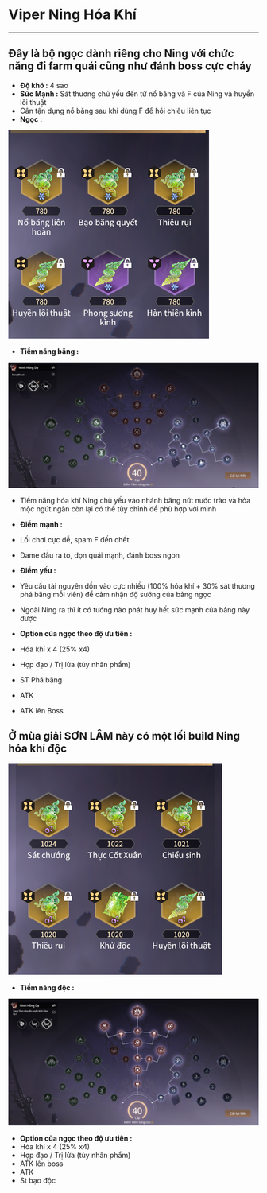 # Viper Ning Hóa Khí

---


## Đây là bộ ngọc dành riêng cho Ning với chức năng đi farm quái cũng như đánh boss cực cháy
  - **Độ khó :** 4 sao
  - **Sức Mạnh :** Sát thương chủ yếu đến từ nổ băng và F của Ning và huyền lôi thuật
  - Cần tận dụng nổ băng sau khi dùng F để hồi chiêu liên tục
  - **Ngọc :**

  ![hoakhi](image-3.png)

  - **Tiềm năng băng :**

  ![tiemnanghoakhibang](image-25.png)

  - Tiềm năng hóa khí Ning chủ yếu vào nhánh băng nứt nước trào và hỏa mộc ngút ngàn còn lại có thể tùy chỉnh để phù hợp với mình
  - **Điểm mạnh :**
  - Lối chơi cực dễ, spam F đến chết
  - Dame đầu ra to, dọn quái mạnh, đánh boss ngon 

  - **Điểm yếu :**
  - Yêu cầu tài nguyên dồn vào cực nhiều (100% hóa khí + 30% sát thương phá băng mỗi viên) để cảm nhận độ sướng của bảng ngọc
  - Ngoài Ning ra thì ít có tướng nào phát huy hết sức mạnh của bảng này được

  - **Option của ngọc theo độ ưu tiên :**
  - Hóa khí x 4 (25% x4)
  - Hợp đạo / Trị lửa (tùy nhân phẩm)
  - ST Phá băng
  - ATK
  - ATK lên Boss

## Ở mùa giải SƠN LÂM này có một lối build Ning hóa khí độc 

   ![ningdoc](image-14.png)

   - **Tiềm năng độc :**

   ![tiemnangdoc](image-15.png)

   - **Option của ngọc theo độ ưu tiên :**
   - Hóa khí x 4 (25% x4)
   - Hợp đạo / Trị lửa (tùy nhân phẩm)
   - ATK lên boss
   - ATK
   - St bạo độc